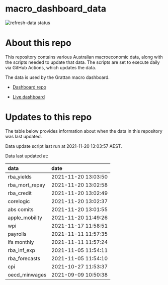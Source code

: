
<!-- README.md is generated from README.Rmd. Please edit that file -->

# macro\_dashboard\_data

<!-- badges: start -->

![refresh-data
status](https://github.com/grattan/macro_dashboard_data/workflows/refresh-data/badge.svg)

<!-- badges: end -->

# About this repo

This repository contains various Australian macroeconomic data, along
with the scripts needed to update that data. The scripts are set to
execute daily via GitHub Actions, which updates the data.

The data is used by the Grattan macro dashboard.

  - [Dashboard repo](https://github.com/grattan/macrodashboard)

  - [Live dashboard](https://mattcowgill.shinyapps.io/macrodashboard/)

# Updates to this repo

The table below provides information about when the data in this
repository was last updated.

Data update script last run at 2021-11-20 13:03:57 AEST.

Data last updated at:

| data             | date                |
| :--------------- | :------------------ |
| rba\_yields      | 2021-11-20 13:03:50 |
| rba\_mort\_repay | 2021-11-20 13:02:58 |
| rba\_credit      | 2021-11-20 13:02:49 |
| corelogic        | 2021-11-20 13:02:37 |
| abs comits       | 2021-11-20 13:01:55 |
| apple\_mobility  | 2021-11-20 11:49:26 |
| wpi              | 2021-11-17 11:58:51 |
| payrolls         | 2021-11-11 11:57:35 |
| lfs monthly      | 2021-11-11 11:57:24 |
| rba\_inf\_exp    | 2021-11-05 11:54:11 |
| rba\_forecasts   | 2021-11-05 11:54:10 |
| cpi              | 2021-10-27 11:53:37 |
| oecd\_minwages   | 2021-09-09 10:50:38 |
